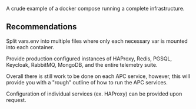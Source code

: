 A crude example of a docker compose running a complete infrastructure.

## Recommendations
Split vars.env into multiple files where only each necessary var is mounted into each container.

Provide production configured instances of HAProxy, Redis, PGSQL, Keycloak, RabbitMQ, MongoDB, and the entire telemetry suite.

Overall there is still work to be done on each APC service, however, this will provide you with a "rough" outline of how to run the APC services.

Configuration of individual services (ex. HAProxy) can be provided upon request.